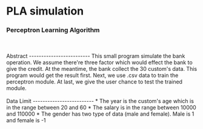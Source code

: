 # PLA simulation
### Perceptron Learning Algorithm    
</br>
</br>
Abstract    
-------------------------    
This small program simulate the bank operation. We assume there're three factor which would effect the bank to give the credit. At the meantime, the bank collect the 30 custom's data. This program would get the result first. Next, we use .csv data to train the perceptron module. At last, we give the user chance to test the trained module.    
</br>
</br>
Data Limit    
-------------------------    
* The year is the custom's age which is in the range between 20 and 60
* The salary is in the range between 10000 and 110000
* The gender has two type of data (male and female). Male is 1 and female is -1